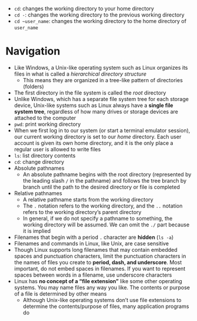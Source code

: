 - `cd`: changes the working directory to your home directory
- `cd -`: changes the working directory to the previous working directory
- `cd ~user_name`: changes the working directory to the home directory of `user_name`
# Navigation
- Like Windows, a Unix-like operating system such as Linux organizes its files in what is called a *hierarchical directory structure*
    - This means they are organized in a tree-like pattern of directories (folders)
- The first directory in the file system is called the *root* directory
- Unlike Windows, which has a separate file system tree for each storage device, Unix-like systems such as Linux always have a **single file system tree**, regardless of how many drives or storage devices are attached to the computer
- `pwd`: print working directory
- When we first log in to our system (or start a terminal emulator session), our current working directory is set to our *home* directory. Each user account is given its own home directory, and it is the only place a regular user is allowed to write files
- `ls`: list directory contents
- `cd`: change directory
- Absolute pathnames
    - An absolute pathname begins with the root directory (represented by the leading slash `/` in the pathname) and follows the tree branch by branch until the path to the desired directory or file is completed
- Relative pathnames
    - A relative pathname starts from the working directory
    - The `.` notation refers to the working directory, and the `..` notation refers to the working directory’s parent directory
    - In general, if we do not specify a pathname to something, the working directory will be assumed. We can omit the `./` part because it is implied
- Filenames that begin with a period `.` character are **hidden** (`ls -a`)
- Filenames and commands in Linux, like Unix, are case sensitive
- Though Linux supports long filenames that may contain embedded spaces and punctuation characters, limit the punctuation characters in the names of files you create to **period, dash, and underscore**. Most important, do not embed spaces in filenames. If you want to represent spaces between words in a filename, use underscore characters
- Linux has **no concept of a “file extension”** like some other operating systems. You may name files any way you like. The contents or purpose of a file is determined by other means
    - Although Unix-like operating systems don’t use file extensions to determine the contents/purpose of files, many application programs do